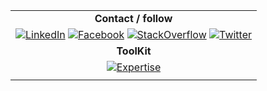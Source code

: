 | |
| :----------: |
| **Contact / follow** |
| [![LinkedIn](https://i.imgur.com/dIKtn3m.png)](https://www.linkedin.com/in/stavrospachoundakis/)   [![Facebook](https://imgur.com/gallery/exE06lb)](https://www.facebook.com/Stavros.Pachoundakes/) [![StackOverflow](https://i.imgur.com/X1IpTkX.png)](https://stackoverflow.com/users/5200277/stavros-pachoundakis) [![Twitter](https://i.imgur.com/yI7WMJh.png)](https://twitter.com/stavroschios) |
| **ToolKit** |
| [![Expertise](https://imgur.com/gallery/CpaiLLk)](https://imgur.com/gallery/CpaiLLk) |
| |
